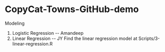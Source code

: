 # CopyCat-Towns-GitHub-demo

Modeling
1. Logistic Regression -- Amandeep
2. Linear Regression -- JY
Find the linear regression model at Scripts/3-linear-regression.R
